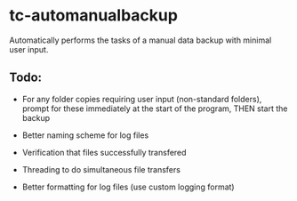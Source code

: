 # tc-automanualbackup
Automatically performs the tasks of a manual data backup with minimal user input.

## Todo:
- For any folder copies requiring user input (non-standard folders), prompt for these immediately at the start of the program, THEN start the backup

- Better naming scheme for log files
- Verification that files successfully transfered
- Threading to do simultaneous file transfers
- Better formatting for log files (use custom logging format)